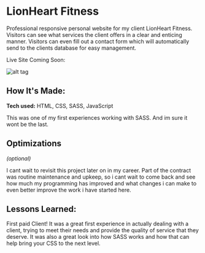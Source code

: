 # LionHeart Fitness

Professional responsive personal website for my client LionHeart Fitness. Visitors can see what services the client offers in a clear and enticing manner.
Visitors can even fill out a contact form which will automatically send to the clients database for easy management.

Live Site Coming Soon:

![alt tag](https://i.imgur.com/IWIPWoT.png)

## How It's Made:

**Tech used:** HTML, CSS, SASS, JavaScript

This was one of my first experiences working with SASS. And im sure it wont be the last.

## Optimizations

_(optional)_

I cant wait to revisit this project later on in my career. Part of the contract was routine maintenance and upkeep, so i cant wait to come back and see how much my programming has improved and what changes i can make to even better improve
the work i have started here.

## Lessons Learned:

First paid Client! It was a great first experience in actually dealing with a client, trying to meet their needs and provide the quality of service that they deserve. It was also a great look into how SASS works and how that can help
bring your CSS to the next level.
